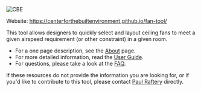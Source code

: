 ![CBE](https://cbe.berkeley.edu/wp-content/uploads/2018/10/CBE-logo-2018.png)

Website: https://centerforthebuiltenvironment.github.io/fan-tool/

This tool allows designers to quickly select and layout ceiling fans to meet a given airspeed requirement (or other constraint) in a given room.

- For a one page description, see the [About](https://github.com/CenterForTheBuiltEnvironment/fan-tool/wiki/About) page. 
- For more detailed information, read the [User Guide](https://github.com/CenterForTheBuiltEnvironment/fan-tool/wiki/User-Guide). 
- For questions, please take a look at the [FAQ](https://github.com/CenterForTheBuiltEnvironment/fan-tool/wiki/FAQ). 

If these resources do not provide the information you are looking for, or if you'd like to contribute to this tool, please contact [Paul Raftery](https://cbe.berkeley.edu/about-us/people/paul-raftery/) directly.
